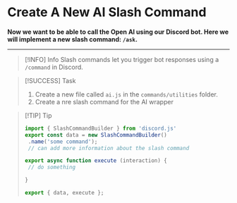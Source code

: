 # Create A New AI Slash Command

**Now we want to be able to call the Open AI using our Discord bot. Here we will implement a new slash command: `/ask`.**

---
> [!INFO] Info
> Slash commands let you trigger bot responses using a `/command` in Discord.

> [!SUCCESS] Task
> 1. Create a new file called `ai.js` in the `commands/utilities` folder.
> 2. Create a nre slash command for the AI wrapper

> [!TIP] Tip
> ```javascript
> import { SlashCommandBuilder } from 'discord.js'
> export const data = new SlashCommandBuilder()
>  .name('some command');
>  // can add more information about the slash command
>
> export async function execute (interaction) {
>  // do something    
>
> }
>
> export { data, execute };
> ```
